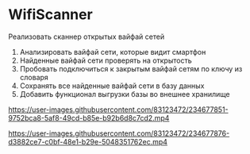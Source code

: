 ﻿# WifiScanner
Реализовать сканнер открытых вайфай сетей
1) Анализировать вайфай сети, которые видит смартфон
2) Найденные вайфай сети проверять на открытость
3) Пробовать подключиться к закрытым вайфай сетям по ключу из словаря
4) Сохранять все найденные вайфай сети в базу данных
5) Добавить функционал выгрузки базы во внешнее хранилище



https://user-images.githubusercontent.com/83123472/234677851-9752bca8-5af8-49cd-b85e-b92b6d8c7cd2.mp4

https://user-images.githubusercontent.com/83123472/234677876-d3882ce7-c0bf-48e1-b29e-5048351762ec.mp4







